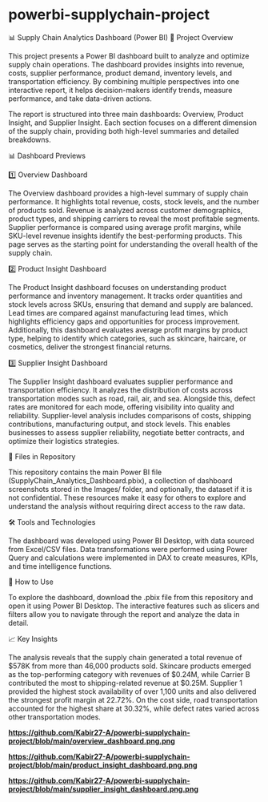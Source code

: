 # powerbi-supplychain-project

📊 Supply Chain Analytics Dashboard (Power BI)
📖 Project Overview

This project presents a Power BI dashboard built to analyze and optimize supply chain operations. The dashboard provides insights into revenue, costs, supplier performance, product demand, inventory levels, and transportation efficiency. By combining multiple perspectives into one interactive report, it helps decision-makers identify trends, measure performance, and take data-driven actions.

The report is structured into three main dashboards: Overview, Product Insight, and Supplier Insight. Each section focuses on a different dimension of the supply chain, providing both high-level summaries and detailed breakdowns.

📊 Dashboard Previews

1️⃣ Overview Dashboard

The Overview dashboard provides a high-level summary of supply chain performance. It highlights total revenue, costs, stock levels, and the number of products sold. Revenue is analyzed across customer demographics, product types, and shipping carriers to reveal the most profitable segments. Supplier performance is compared using average profit margins, while SKU-level revenue insights identify the best-performing products. This page serves as the starting point for understanding the overall health of the supply chain.

2️⃣ Product Insight Dashboard

The Product Insight dashboard focuses on understanding product performance and inventory management. It tracks order quantities and stock levels across SKUs, ensuring that demand and supply are balanced. Lead times are compared against manufacturing lead times, which highlights efficiency gaps and opportunities for process improvement. Additionally, this dashboard evaluates average profit margins by product type, helping to identify which categories, such as skincare, haircare, or cosmetics, deliver the strongest financial returns.

3️⃣ Supplier Insight Dashboard

The Supplier Insight dashboard evaluates supplier performance and transportation efficiency. It analyzes the distribution of costs across transportation modes such as road, rail, air, and sea. Alongside this, defect rates are monitored for each mode, offering visibility into quality and reliability. Supplier-level analysis includes comparisons of costs, shipping contributions, manufacturing output, and stock levels. This enables businesses to assess supplier reliability, negotiate better contracts, and optimize their logistics strategies.

📂 Files in Repository

This repository contains the main Power BI file (SupplyChain_Analytics_Dashboard.pbix), a collection of dashboard screenshots stored in the Images/ folder, and optionally, the dataset if it is not confidential. These resources make it easy for others to explore and understand the analysis without requiring direct access to the raw data.

🛠 Tools and Technologies

The dashboard was developed using Power BI Desktop, with data sourced from Excel/CSV files. Data transformations were performed using Power Query and calculations were implemented in DAX to create measures, KPIs, and time intelligence functions.

🚀 How to Use

To explore the dashboard, download the .pbix file from this repository and open it using Power BI Desktop. The interactive features such as slicers and filters allow you to navigate through the report and analyze the data in detail.

📈 Key Insights

The analysis reveals that the supply chain generated a total revenue of $578K from more than 46,000 products sold. Skincare products emerged as the top-performing category with revenues of $0.24M, while Carrier B contributed the most to shipping-related revenue at $0.25M. Supplier 1 provided the highest stock availability of over 1,100 units and also delivered the strongest profit margin at 22.72%. On the cost side, road transportation accounted for the highest share at 30.32%, while defect rates varied across other transportation modes.

**https://github.com/Kabir27-A/powerbi-supplychain-project/blob/main/overview_dashboard.png.png**


**https://github.com/Kabir27-A/powerbi-supplychain-project/blob/main/product_insight_dashboard.png.png**


**https://github.com/Kabir27-A/powerbi-supplychain-project/blob/main/supplier_insight_dashboard.png.png**

